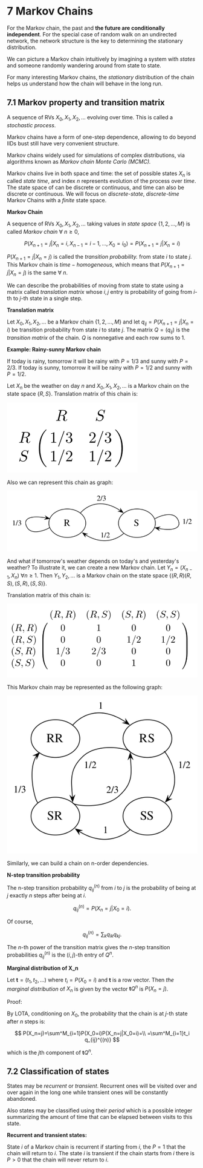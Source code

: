 # 7 Markov Chains

For the Markov chain, the past and **the future are conditionally independent**. For the special case of random walk on an undirected network, the network structure is the key to determining the stationary distribution.

We can picture a Markov chain intuitively by imagining a system with *states* and someone randomly wandering around from state to state.

 For many interesting Markov chains, the *stationary* distribution of the chain helps us understand how the chain will behave in the long run.

## 7.1 Markov property and transition matrix

A sequence of RVs $X_0, X_1, X_2, ...$ evolving over time. This is called a *stochastic process*.

Markov chains have a form of one-step dependence, allowing to do beyond IIDs bust still have very convenient structure.

Markov chains widely used for simulations of complex distributions, via algorithms known as *Markov chain Monte Carlo (MCMC).*

Markov chains live in both space and time: the set of possible states $X_n$ is called *state time*, and index $n$ represents evolution of the process over *time*. The state space of can be discrete or continuous, and time can also be discrete or continuous. We will focus on *discrete-state*, *discrete-time* Markov Chains with a *finite* state space.

**Markov Chain**

A sequence of RVs $X_0, X_1, X_2, ...$ taking values in *state space* $\{1, 2,...,M\}$ is called *Markov chain* $\forall\ n \geq 0$,

$$
P(X_{n+1}=j|X_n=i,X_{n-1}={i-1},...,X_0=i_0) = P(X_{n+1}=j|X_n=i)
$$

$P(X_{n+1}=j|X_n=j)$ is called the *transition probability.* from state $i$ to state $j$. This Markov chain is $time-homogeneous$, which means that $P(X_{n+1}=j|X_n=j)$ is the same $\forall\ n$.

 We can describe the probabilities of moving from state to state using a matrix called *translation matrix* whose $i,j$ entry is probability of going from $i$-th to $j$-th state in a single step.

**Translation matrix**

Let $X_0, X_1, X_2, ...$ be a Markov chain $\{1, 2,...,M\}$ and let $q_{ij}=P(X_{n+1}=j|X_n=i)$ be transition probability from state $i$ to state $j$. The matrix $Q=(q_{ij})$ is the *transition matrix* of the chain. $Q$ is nonnegative and each row sums to $1$.

**Example: Rainy-sunny Markov chain**

If today is rainy, tomorrow it will be rainy with $P=1/3$ and sunny with $P=2/3$. If today is sunny, tomorrow it will be rainy with $P=1/2$ and sunny with $P=1/2$.

Let $X_n$ be the weather on day $n$ and $X_0, X_1, X_2, ...$ is a Markov chain on the state space $\{R,S\}$. Translation matrix of this chain is:

![image](weather_tanslation_matrix.png)

Also we can represent this chain as graph:

![image](weather_markov_graph.png)

And what if tomorrow's weather depends on today's and yesterday's weather? To illustrate it, we can create a new Markov chain.
Let $Y_n=(X_{n-1},X_n)\ \forall n \geq 1$. Then $Y_1, Y_2, ...$ is a Markov chain on the state space $\{(R,R)(R,S),(S,R),(S,S)\}$.

Translation matrix of this chain is:

![image](big_weather_tanslation_matrix.png)

This Markov chain may be represented as the following graph:

![image](big_weather_markov_graph.png)

Similarly, we can build a chain on n-order dependencies.

**N-step transition probability**

The n-step transition probability $q^{(n)}_{ij}$ from $i$ to $j$ is the probability of being at $j$ exactly $n$ steps after being at $i$.

$$
q^{(n)}_{ij} = P(X_n=j|X_0=i).
$$

Of course,

$$
q^{(n)}_{ij} = \sum_k q_{ik}q_{kj}.
$$

The $n$-th power of the transition matrix gives the $n$-step transition probabilities $q^{(n)}_{ij}$ is the $(i,j)$-th entry of $Q^n$.

**Marginal distribution of X_n**

Let $\mathbf{t}=(t_1, t_2, ...)$ where $t_i=P(X_0=i)$ and $\mathbf{t}$ is a row vector. Then *the marginal distribution* of $X_n$ is given by the vector $\mathbf{t}Q^n$ is $P(X_n=j)$.

Proof:

By LOTA, conditioning on $X_0$, the probability that the chain is at $j$-th state after $n$ steps is:

$$
P(X_n=j)=\sum^M_{i=1}P(X_0=i)P(X_n=j|X_0=i)=\\
=\sum^M_{i=1}t_i q_{ij}^{(n)}
$$

which is the $j$th component of $\mathbf{t}Q^n$.

## 7.2 Classification of states

States may be *recurrent* or *transient*. Recurrent ones will be visited over and over again in the long one while transient ones will be constantly abandoned.

Also states may be classified using their *period* which is a possible integer summarizing the amount of time that can be elapsed between visits to this state.

**Recurrent and transient states:**

State $i$ of a Markov chain is recurrent if starting from $i$, the $P=1$ that the chain will return to $i$.
The state $i$ is transient if the chain starts from $i$ there is $P>0$ that the chain will never return to $i$.
